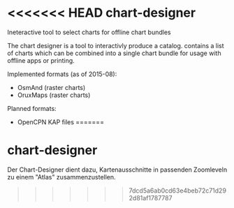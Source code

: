 <<<<<<< HEAD
chart-designer
==============

Ineteractive tool to select charts for offline chart bundles

The chart designer is a tool to interactivly produce a catalog. contains a list of charts which can be combined into a single chart bundle for usage with offline apps or printing.

Implemented formats (as of 2015-08):
* OsmAnd (raster charts)
* OruxMaps (raster charts)

Planned formats:
* OpenCPN KAP files
=======
# chart-designer
Der Chart-Designer dient dazu, Kartenausschnitte in passenden Zoomleveln zu einem "Atlas" zusammenzustellen. 
>>>>>>> 7dcd5a6ab0cd63e4beb72c71d292d81af1787787
